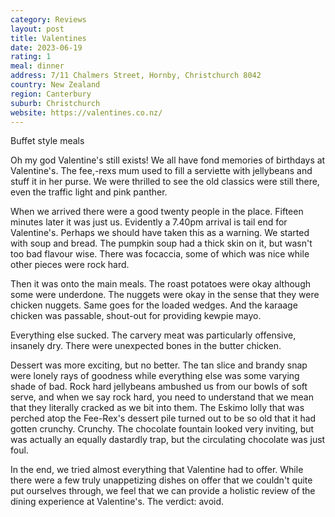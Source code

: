 ```yaml
---
category: Reviews
layout: post
title: Valentines
date: 2023-06-19
rating: 1
meal: dinner
address: 7/11 Chalmers Street, Hornby, Christchurch 8042
country: New Zealand
region: Canterbury
suburb: Christchurch
website: https://valentines.co.nz/
---
```

Buffet style meals  

Oh my god Valentine's still exists! We all have fond memories of birthdays at Valentine's. The fee,-rexs mum used to fill a serviette with jellybeans and stuff it in her purse. We were thrilled to see the old classics were still there, even the traffic light and pink panther. 

When we arrived there were a good twenty people in the place. Fifteen minutes later it was just us. Evidently a 7.40pm arrival is tail end for Valentine's. Perhaps we should have taken this as a warning. We started with soup and bread. The pumpkin soup had a thick skin on it, but wasn't too bad flavour wise. There was focaccia, some of which was nice while other pieces were rock hard. 

Then it was onto the main meals. The roast potatoes were okay although some were underdone. The nuggets were okay in the sense that they were chicken nuggets. Same goes for the loaded wedges. And the karaage chicken was passable, shout-out for providing kewpie mayo. 

Everything else sucked. The carvery meat was particularly offensive, insanely dry. There were unexpected bones in the butter chicken. 

Dessert was more exciting, but no better. The tan slice and brandy snap were lonely rays of goodness while everything else was some varying shade of bad. Rock hard jellybeans ambushed us from our bowls of soft serve, and when we say rock hard, you need to understand that we mean that they literally cracked as we bit into them. The Eskimo lolly that was perched atop the Fee-Rex's dessert pile turned out to be so old that it had gotten crunchy. Crunchy. The chocolate fountain looked very inviting, but was actually an equally dastardly trap, but the circulating chocolate was just foul. 

In the end, we tried almost everything that Valentine had to offer. While there were a few truly unappetizing dishes on offer that we couldn't quite put ourselves through, we feel that we can provide a holistic review of the dining experience at Valentine's. The verdict: avoid.
